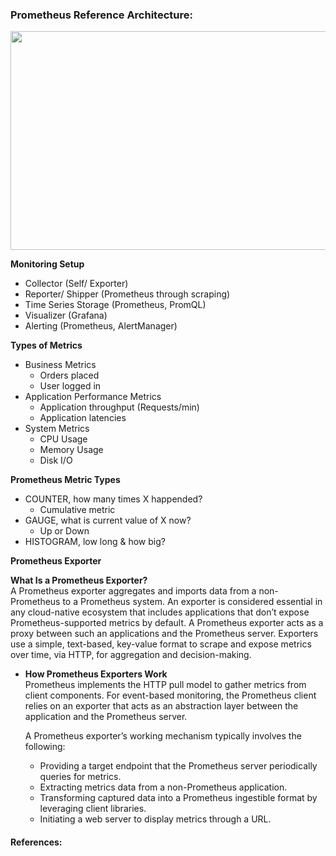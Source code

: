 ### Prometheus Reference Architecture: 
<img src="https://user-images.githubusercontent.com/92606493/178771795-264ccfcc-904b-44c2-90b8-f7d2d7c8d4c3.png" Width="600" Height="350">

**Monitoring Setup**
  - Collector (Self/ Exporter)  
  - Reporter/ Shipper (Prometheus through scraping)  
  - Time Series Storage (Prometheus, PromQL)  
  - Visualizer (Grafana)  
  - Alerting (Prometheus, AlertManager)  
       
**Types of Metrics** 
  - Business Metrics  
    - Orders placed
    - User logged in
- Application Performance Metrics  
  - Application throughput (Requests/min)
  - Application latencies
- System Metrics
  - CPU Usage
  - Memory Usage
  - Disk I/O

**Prometheus Metric Types**
  - COUNTER, how many times X happended? 
    - Cumulative metric
  - GAUGE, what is current value of X now? 
    - Up or Down 
  - HISTOGRAM, low long & how big?

**Prometheus Exporter**

****What Is a Prometheus Exporter?****  
A Prometheus exporter aggregates and imports data from a non-Prometheus to a Prometheus system. An exporter is considered essential in any cloud-native ecosystem that includes applications that don’t expose Prometheus-supported metrics by default. A Prometheus exporter acts as a proxy between such an applications and the Prometheus server. Exporters use a simple, text-based, key-value format to scrape and expose metrics over time, via HTTP, for aggregation and decision-making.

- ****How Prometheus Exporters Work****  
  Prometheus implements the HTTP pull model to gather metrics from client components. For event-based monitoring, the Prometheus client relies on an exporter that acts as an abstraction layer between the application and the Prometheus server.

  A Prometheus exporter’s working mechanism typically involves the following:
  - Providing a target endpoint that the Prometheus server periodically queries for metrics.
  - Extracting metrics data from a non-Prometheus application.
  - Transforming captured data into a Prometheus ingestible format by leveraging client libraries.
  - Initiating a web server to display metrics through a URL.

#### References:
[^1]:[Prometheus Docs: Exporter](https://prometheus.io/docs/instrumenting/exporters/)  
[^2]:[Prometheus Exporter](https://www.containiq.com/post/prometheus-exporters)
[^3]:[Prometheus GitHub Repo](https://github.com/prometheus) 
